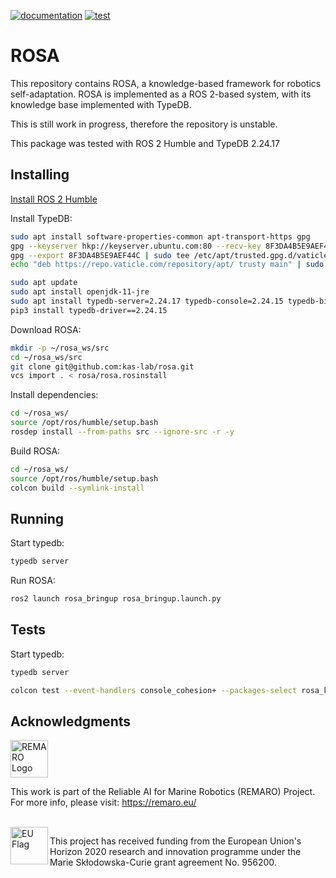 [![documentation](https://github.com/kas-lab/rosa/actions/workflows/doc.yml/badge.svg)](https://github.com/kas-lab/rosa/actions/workflows/doc.yml) [![test](https://github.com/kas-lab/rosa/actions/workflows/test.yml/badge.svg)](https://github.com/kas-lab/rosa/actions/workflows/test.yml)

# ROSA

This repository contains ROSA, a knowledge-based framework for robotics self-adaptation.
ROSA is implemented as a ROS 2-based system, with its knowledge base implemented with TypeDB.

This is still work in progress, therefore the repository is unstable.

This package was tested with ROS 2 Humble and TypeDB 2.24.17

## Installing

[Install ROS 2 Humble](https://docs.ros.org/en/humble/Installation.html)

Install TypeDB:

```Bash
sudo apt install software-properties-common apt-transport-https gpg
gpg --keyserver hkp://keyserver.ubuntu.com:80 --recv-key 8F3DA4B5E9AEF44C
gpg --export 8F3DA4B5E9AEF44C | sudo tee /etc/apt/trusted.gpg.d/vaticle.gpg > /dev/null
echo "deb https://repo.vaticle.com/repository/apt/ trusty main" | sudo tee /etc/apt/sources.list.d/vaticle.list > /dev/null

sudo apt update
sudo apt install openjdk-11-jre
sudo apt install typedb-server=2.24.17 typedb-console=2.24.15 typedb-bin=2.24.16
pip3 install typedb-driver==2.24.15
```

Download ROSA:
```Bash
mkdir -p ~/rosa_ws/src
cd ~/rosa_ws/src
git clone git@github.com:kas-lab/rosa.git
vcs import . < rosa/rosa.rosinstall
```

Install dependencies:
```Bash
cd ~/rosa_ws/
source /opt/ros/humble/setup.bash
rosdep install --from-paths src --ignore-src -r -y
```

Build ROSA:
```Bash
cd ~/rosa_ws/
source /opt/ros/humble/setup.bash
colcon build --symlink-install
```

## Running

Start typedb:

```Bash
typedb server
```

Run ROSA:
```Bash
ros2 launch rosa_bringup rosa_bringup.launch.py
```

## Tests

Start typedb:

```Bash
typedb server
```

```Bash
colcon test --event-handlers console_cohesion+ --packages-select rosa_kb rosa_plan rosa_execute
```

## Acknowledgments

<a href="https://remaro.eu/">
    <img height="60" alt="REMARO Logo" src="https://remaro.eu/wp-content/uploads/2020/09/remaro1-right-1024.png">
</a>

This work is part of the Reliable AI for Marine Robotics (REMARO) Project. For more info, please visit: <a href="https://remaro.eu/">https://remaro.eu/

<br>

<a href="https://research-and-innovation.ec.europa.eu/funding/funding-opportunities/funding-programmes-and-open-calls/horizon-2020_en">
    <img align="left" height="60" alt="EU Flag" src="https://remaro.eu/wp-content/uploads/2020/09/flag_yellow_low.jpg">
</a>

This project has received funding from the European Union's Horizon 2020 research and innovation programme under the Marie Skłodowska-Curie grant agreement No. 956200.
